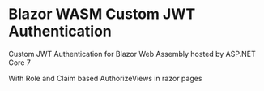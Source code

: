 # Blazor WASM Custom JWT Authentication
Custom JWT Authentication for Blazor Web Assembly hosted by ASP.NET Core 7

With Role and Claim based AuthorizeViews in razor pages
